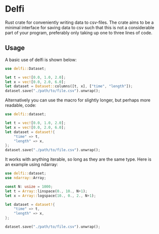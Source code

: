 # Delfi
Rust crate for conveniently writing data to csv-files. The crate aims to be a minimal interface for saving data to csv such that this is not a considerable part of your program, preferably only taking up one to three lines of code.

## Usage
A basic use of delfi is shown below:

```rust
use delfi::Dataset;

let t = vec![0.0, 1.0, 2.0];
let x = vec![0.0, 2.0, 6.0];
let dataset = Dataset::columns([t, x], ["time", "length"]);
dataset.save("./path/to/file.csv").unwrap();
```

Alternatively you can use the macro for slightly longer, but perhaps more readable, code:

```rust
use delfi::dataset;

let t = vec![0.0, 1.0, 2.0];
let x = vec![0.0, 2.0, 6.0];
let dataset = dataset!{
    "time" => t,
    "length" => x,
};
dataset.save("./path/to/file.csv").unwrap();
```

It works with anything iterable, so long as they are the same type. Here is an example using ndarray:

```rust
use delfi::dataset;
use ndarray::Array;

const N: usize = 1000;
let t = Array::linspace(0., 10., N+1);
let x = Array::logspace(10., 0., 2., N+1);

let dataset = dataset!{
    "time" => t,
    "length" => x,
};

dataset.save("./path/to/file.csv").unwrap();
```
